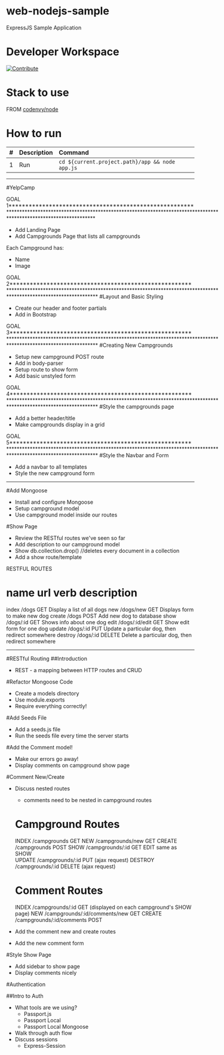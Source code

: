 # web-nodejs-sample

ExpressJS Sample Application

# Developer Workspace
[![Contribute](http://beta.codenvy.com/factory/resources/codenvy-contribute.svg)](http://beta.codenvy.com/f?id=r8et9w6vohmqvro8)

# Stack to use

FROM [codenvy/node](https://hub.docker.com/r/codenvy/node/)

# How to run

| #       | Description           | Command  |
| :------------- |:-------------| :-----|
| 1      | Run | `cd ${current.project.path}/app && node app.js` |

********************************************************************************************************************************************************************************
#YelpCamp

GOAL 1**************************************************************************************************************************************************************************
* Add Landing Page
* Add Campgrounds Page that lists all campgrounds

Each Campground has:
* Name
* Image

GOAL 2**************************************************************************************************************************************************************************
#Layout and Basic Styling
* Create our header and footer partials
* Add in Bootstrap

GOAL 3**************************************************************************************************************************************************************************
#Creating New Campgrounds
* Setup new campground POST route
* Add in body-parser
* Setup route to show form
* Add basic unstyled form

GOAL 4**************************************************************************************************************************************************************************
#Style the campgrounds page
* Add a better header/title
* Make campgrounds display in a grid

GOAL 5**************************************************************************************************************************************************************************
#Style the Navbar and Form
* Add a navbar to all templates
* Style the new campground form

************************************************************************************************************************************
#Add Mongoose
* Install and configure Mongoose
* Setup campground model
* Use campground model inside our routes

#Show Page
* Review the RESTful routes we've seen so far
* Add description to our campground model
* Show db.collection.drop()                 //deletes every document in a collection
* Add a show route/template

RESTFUL ROUTES

name    url             verb    description
=============================================================
index   /dogs           GET     Display a list of all dogs
new     /dogs/new       GET     Displays form to make new dog
create  /dogs           POST    Add new dog to database
show    /dogs/:id       GET     Shows info about one dog
edit    /dogs/:id/edit  GET     Show edit form for one dog
update  /dogs/:id       PUT     Update a particular dog, then redirect somewhere
destroy /dogs/:id       DELETE  Delete a particular dog, then redirect somewhere
************************************************************************************************************************************
#RESTful Routing
##Introduction
* REST - a mapping between HTTP routes and CRUD

#Refactor Mongoose Code
* Create a models directory
* Use module.exports
* Require everything correctly!

#Add Seeds File
* Add a seeds.js file
* Run the seeds file every time the server starts

#Add the Comment model!
* Make our errors go away!
* Display comments on campground show page

#Comment New/Create
* Discuss nested routes
    - comments need to be nested in campground routes
    
    Campground Routes
    ========================================================================================
    INDEX               /campgrounds            GET
    NEW                 /campgrounds/new        GET
    CREATE              /campgrounds            POST
    SHOW                /campgrounds/:id        GET
    EDIT                same as SHOW            
    UPDATE              /campgrounds/:id        PUT (ajax request)
    DESTROY             /campgrounds/:id        DELETE (ajax request)
    
    Comment Routes
    ========================================================================================
    INDEX               /campgrounds/:id                GET (displayed on each campground's SHOW page)
    NEW                 /campgrounds/:id/comments/new   GET
    CREATE              /campgrounds/:id/comments       POST
    
* Add the comment new and create routes
* Add the new comment form

#Style Show Page
* Add sidebar to show page
* Display comments nicely

#Authentication

##Intro to Auth
* What tools are we using?
    * Passport.js
    * Passport Local
    * Passport Local Mongoose
* Walk through auth flow
* Discuss sessions
    * Express-Session

